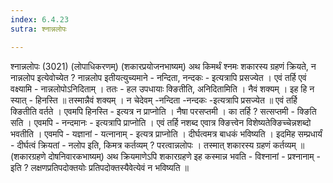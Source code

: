 ```yaml
---
index: 6.4.23
sutra: श्नान्नलोपः

---
```

श्नान्नलोपः (3021) (लोपाधिकरणम्) (शकारप्रयोजनभाष्यम्) अथ किमर्थं श्नमः शकारस्य ग्रहणं क्रियते, न नान्नलोप इत्येवोच्येत ? नान्नलोप इतीयत्युच्यमाने - नन्दिता, नन्दकः - इत्यत्रापि प्रसज्येत । एवं तर्हि एवं वक्ष्यामि - नान्नलोपोऽनिदिताम् । ततः - हल उपधायाः क्ङितीति, अनिदितामिति । नैवं शक्यम् । इह हि न स्यात् - हिनस्ति ॥ तस्मान्नैवं शक्यम् । न चेदेवम् -नन्दिता -नन्दकः -इत्यत्रापि प्रसज्येत ॥ एवं तर्हि क्ङितीति वर्तते । एवमपि हिनस्ति - इत्यत्र न प्राप्नोति । नैषा परसप्तमी । का तर्हि ? सत्सप्तमी - क्ङिति सति । एवमपि - नन्दमानः - इत्यत्रापि प्राप्नोति । एवं तर्हि नशब्द एवात्र क्ङित्त्वेन विशेष्यतेक्ङिच्चेन्नशब्दो भवतीति । एवमपि - यज्ञानां - यत्नानाम् - इत्यत्र प्राप्नोति । दीर्घत्वमत्र बाधकं भविष्यति । इदमिह सम्प्रधार्यं - दीर्घत्वं क्रियतां - नलोप इति, किमत्र कर्तव्यम् ? परत्वान्नलोपः । तस्मात् शकारस्य ग्रहणं कर्तव्यम् ॥ (शकारग्रहणे दोषनिवारकभाष्यम्) अथ क्रियमाणेऽपि शकारग्रहणे इह कस्मान्न भवति - विश्नानां - प्रश्नानाम् - इति ? लक्षणप्रतिपदोक्तयोः प्रतिपदोक्तस्यैवेत्येवं न भविष्यति ॥